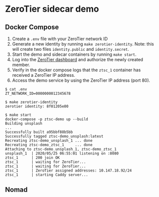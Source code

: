 ZeroTier sidecar demo
======================

Docker Compose
--------------

1) Create a `.env` file with your ZeroTier network ID
2) Generate a new identity by running `make zerotier-identity`. Note: this will create two files `identity.public` and
`identity.secret`.
3) Start the demo and sidecar containers by running `make start`.
4) Log into the [ZeroTier dashboard](https://my.zerotier.com/network) and authorize the newly created member.
5) Verify in the docker compose logs that the `ztsc_1` container has received a ZeroTier IP address.
6) Access the demo service by using the ZeroTier IP address (port 80).

```
$ cat .env 
ZT_NETWORK_ID=0000000012345678

$ make zerotier-identity 
zerotier identity: 8f01205e00

$ make start
docker-compose -p ztsc-demo up --build
Building unsplash
...
Successfully built a95bbf88b5bb
Successfully tagged ztsc-demo_unsplash:latest
Recreating ztsc-demo_unsplash_1 ... done
Recreating ztsc-demo_ztsc_1     ... done
Attaching to ztsc-demo_unsplash_1, ztsc-demo_ztsc_1
unsplash_1  | 2020/05/25 06:55:01 listening on :8080
ztsc_1      | 200 join OK
ztsc_1      | waiting for ZeroTier...
ztsc_1      | waiting for ZeroTier...
ztsc_1      | ZeroTier assigned addresses: 10.147.18.92/24
ztsc_1      | starting Caddy server...
```

Nomad
-----